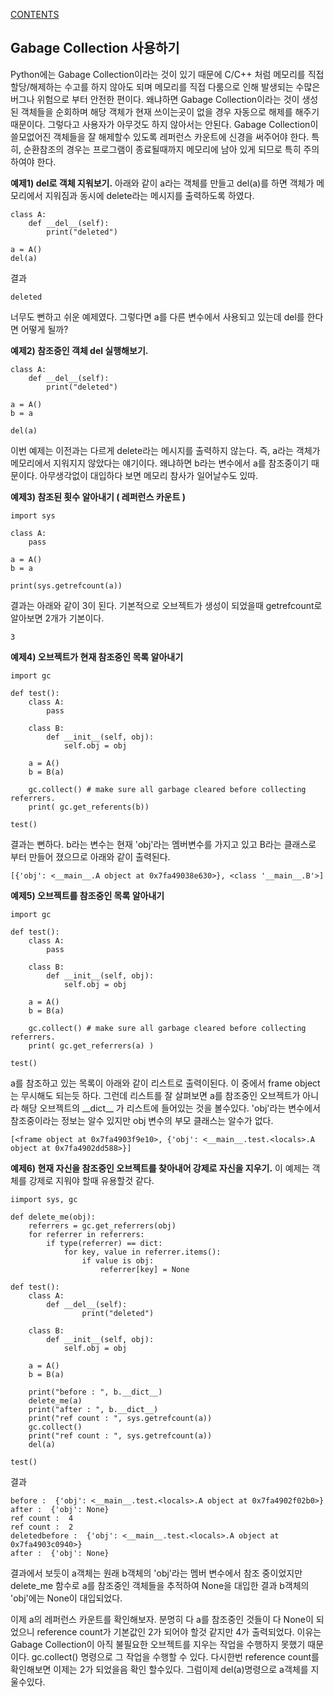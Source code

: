 [CONTENTS](README.md)
## Gabage Collection 사용하기
Python에는 Gabage Collection이라는 것이 있기 때문에 C/C++ 처럼 메모리를 직접 할당/해제하는 수고를 하지 않아도 되며 메모리를 직접 다룸으로 인해 발생되는 수많은 버그나 위험으로 부터 안전한 편이다. 왜냐하면 Gabage Collection이라는 것이 생성된 객체들을 순회하며 해당 객체가 현재 쓰이는곳이 없을 경우 자동으로 해제를 해주기 때문이다. 그렇다고 사용자가 아무것도 하지 않아서는 안된다. Gabage Collection이 쓸모없어진 객체들을 잘 해제할수 있도록 레퍼런스 카운트에 신경을 써주어야 한다. 특히, 순환참조의 경우는 프로그램이 종료될때까지 메모리에 남아 있게 되므로 특히 주의 하여야 한다.

**예제1) del로 객체 지워보기.**
아래와 같이 a라는 객체를 만들고 del(a)를 하면 객체가 메모리에서 지워짐과 동시에 delete라는 메시지를 출력하도록 하였다.
```
class A:
    def __del__(self):
        print("deleted")
    
a = A()
del(a)
```
결과
```
deleted
```
너무도 뻔하고 쉬운 예제였다. 그렇다면 a를 다른 변수에서 사용되고 있는데 del를 한다면 어떻게 될까?


**예제2) 참조중인 객체 del 실행해보기.**

```
class A:
    def __del__(self):
        print("deleted")
    
a = A()
b = a

del(a)
```
이번 예제는 이전과는 다르게 delete라는 메시지를 출력하지 않는다. 즉, a라는 객체가 메모리에서 지워지지 않았다는 얘기이다. 왜냐하면 b라는 변수에서 a를 참조중이기 때문이다. 아무생각없이 대입하다 보면 메모리 참사가 일어날수도 있따.


**예제3) 참조된 횟수 알아내기 ( 레퍼런스 카운트 )**

```
import sys

class A:
    pass

a = A()
b = a

print(sys.getrefcount(a))
```
결과는 아래와 같이 3이 된다. 기본적으로 오브젝트가 생성이 되었을때 getrefcount로 알아보면 2개가 기본이다. 
```
3
```

**예제4) 오브젝트가 현재 참조중인 목록 알아내기**
```
import gc

def test():
    class A:
        pass

    class B:
        def __init__(self, obj): 
            self.obj = obj

    a = A()
    b = B(a)

    gc.collect() # make sure all garbage cleared before collecting referrers.    
    print( gc.get_referents(b))

test()
```
결과는 뻔하다. b라는 변수는 현재 'obj'라는 멤버변수를 가지고 있고 B라는 클래스로 부터 만들어 졌으므로 아래와 같이 출력된다.
```
[{'obj': <__main__.A object at 0x7fa49038e630>}, <class '__main__.B'>]
```


**예제5) 오브젝트를 참조중인 목록 알아내기**

```
import gc

def test():
    class A:
        pass

    class B:
        def __init__(self, obj): 
            self.obj = obj

    a = A()
    b = B(a)

    gc.collect() # make sure all garbage cleared before collecting referrers.    
    print( gc.get_referrers(a) )
    
test()
```
a를 참조하고 있는 목록이 아래와 같이 리스트로 출력이된다. 이 중에서 frame object는 무시해도 되는듯 하다. 그런데 리스트를 잘 살펴보면 a를 참조중인 오브젝트가 아니라 해당 오브젝트의 \_\_dict\_\_ 가 리스트에 들어있는 것을 볼수있다. 'obj'라는 변수에서 참조중이라는 정보는 알수 있지만 obj 변수의 부모 클래스는 알수가 없다. 
```
[<frame object at 0x7fa4903f9e10>, {'obj': <__main__.test.<locals>.A object at 0x7fa4902dd588>}]
```


**예제6) 현재 자신을 참조중인 오브젝트를 찾아내어 강제로 자신을 지우기.** 이 예제는 객체를 강제로 지워야 할때 유용할것 같다.

```
iimport sys, gc

def delete_me(obj):
    referrers = gc.get_referrers(obj)
    for referrer in referrers:
        if type(referrer) == dict:
            for key, value in referrer.items():
                if value is obj:
                    referrer[key] = None

def test():            
    class A:
        def __del__(self):
                print("deleted")

    class B:
        def __init__(self, obj): 
            self.obj = obj

    a = A()
    b = B(a)

    print("before : ", b.__dict__)
    delete_me(a)
    print("after : ", b.__dict__)
    print("ref count : ", sys.getrefcount(a))
    gc.collect()
    print("ref count : ", sys.getrefcount(a))
    del(a)

test()
```
결과
```
before :  {'obj': <__main__.test.<locals>.A object at 0x7fa4902f02b0>}
after :  {'obj': None}
ref count :  4
ref count :  2
deletedbefore :  {'obj': <__main__.test.<locals>.A object at 0x7fa4903c0940>}
after :  {'obj': None}
```
결과에서 보듯이 a객체는 원래 b객체의 'obj'라는 멤버 변수에서 참조 중이었지만 delete_me 함수로 a를 참조중인 객체들을 추적하여 None을 대입한 결과 b객체의 'obj'에는 None이 대입되었다. 

이제 a의 레퍼런스 카운트를 확인해보자. 분명히 다 a를 참조중인 것들이 다 None이 되었으니 reference count가 기본값인 2가 되어야 할것 같지만 4가 출력되었다. 이유는 Gabage Collection이 아직 불필요한 오브젝트를 지우는 작업을 수행하지 못했기 때문이다. gc.collect() 명령으로 그 작업을 수행할 수 있다. 다시한번 reference count를 확인해보면 이제는 2가 되었을음 확인 할수있다. 그럼이제 del(a)명령으로 a객체를 지울수있다.